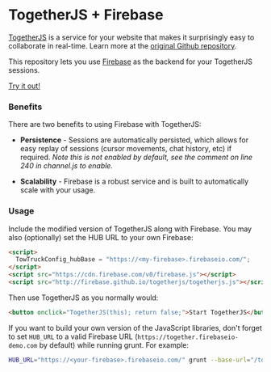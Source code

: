 TogetherJS + Firebase
=====================

[TogetherJS](http://togetherjs.com) is a service for your website that makes it surprisingly easy to collaborate in real-time.
Learn more at the [original Github repository](https://github.com/mozilla/togetherjs).

This repository lets you use <a href="http://firebase.com/" target="_blank">Firebase</a> as the backend for your TogetherJS sessions.

<a href="http://firebase.github.io/togetherjs/index.html?firebase=3#&togetherjs=Eb9UueHBrs" target="_blank">Try it out!</a>

### Benefits
There are two benefits to using Firebase with TogetherJS:

* <strong>Persistence</strong> - Sessions are automatically persisted, which allows for easy replay of sessions (cursor movements, chat history, etc) if required. <em>Note this is not enabled by default, see the comment on line 240 in channel.js to enable.</em>

* <strong>Scalability</strong> - Firebase is a robust service and is built to automatically scale with your usage.

### Usage
Include the modified version of TogetherJS along with Firebase. You may also
(optionally) set the HUB URL to your own Firebase:

```html
<script>
  TowTruckConfig_hubBase = "https://<my-firebase>.firebaseio.com/";
</script>
<script src="https://cdn.firebase.com/v0/firebase.js"></script>
<script src="http://firebase.github.io/togetherjs/togetherjs.js"></script>
```

Then use TogetherJS as you normally would:

```html
<button onclick="TogetherJS(this); return false;">Start TogetherJS</button>
```

If you want to build your own version of the JavaScript libraries, don't
forget to set `HUB_URL` to a valid Firebase URL (`https://together.firebaseio-demo.com` by default)
while running grunt. For example:

```bash
HUB_URL="https://<your-firebase>.firebaseio.com/" grunt --base-url="/togetherjs" devwatch
```
